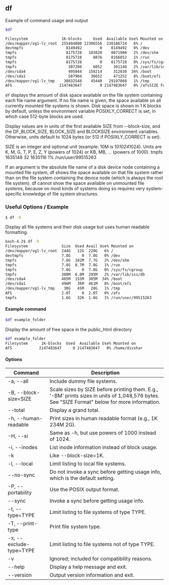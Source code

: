 ---
---
df
-------


Example of command usage and output
~~~ bash
$df

Filesystem               1K-blocks     Used  Available Use% Mounted on
/dev/mapper/vg1-lv_root  255494800 12306556  230186724   6% /
devtmpfs                   8149492        0    8149492   0% /dev
tmpfs                      8175728   103820    8071908   2% /dev/shm
tmpfs                      8175728     8876    8166852   1% /run
tmpfs                      8175728        0    8175728   0% /sys/fs/cgroup
tmpfs                       307200     6052     301148   2% /var/lib/sss/db
/dev/sda4                   495844   158214     312030  34% /boot
/dev/sda1                   507904    36652     471252   8% /boot/efi
/dev/mapper/vg1-lv_tmp    30832548    45440   29197860   1% /tmp
AFS                     2147483647        0 2147483647   0% /afsSIZE Format
~~~


`df` displays the amount of disk space available on the file system containing each file name argument. If no file name is given, the space available on all currently mounted file systems is shown. Disk space is shown in 1 K blocks by default, unless the environment variable POSIXLY_CORRECT is set, in which case 512-byte blocks are used.


Display values are in units of the first available SIZE from --block-size, and the DF_BLOCK_SIZE, BLOCK_SIZE and BLOCKSIZE environment variables. Otherwise, units default to 1024 bytes (or 512 if POSIXLY_CORRECT is set).

SIZE is an integer and optional unit (example: 10M is 10*1024*1024). Units are K, M, G, T, P, E, Z, Y (powers of 1024) or KB, MB, ... (powers of 1000).
tmpfs                      1635148       32    1635116   1% /run/user/99515263

<!--more-->



If an argument is the absolute file name of a disk device node containing a mounted file system, df shows the space available on that file system rather than on the file system containing the device node (which is always the root file system). df cannot show the space available on unmounted file systems, because on most kinds of systems doing so requires very system-specific knowledge of file system structures.


### Useful Options / Example

~~~ bash
$ df -h
~~~

Display all file systems and their disk usage but uses human readable formatting.

~~~ bash
bash-4.2$ df -h
Filesystem               Size  Used Avail Use% Mounted on
/dev/mapper/vg1-lv_root  244G   12G  220G   6% /
devtmpfs                 7.8G     0  7.8G   0% /dev
tmpfs                    7.8G  102M  7.7G   2% /dev/shm
tmpfs                    7.8G  8.7M  7.8G   1% /run
tmpfs                    7.8G     0  7.8G   0% /sys/fs/cgroup
tmpfs                    300M  6.0M  295M   2% /var/lib/sss/db
/dev/sda4                485M  155M  305M  34% /boot
/dev/sda1                496M   36M  461M   8% /boot/efi
/dev/mapper/vg1-lv_tmp    30G   45M   28G   1% /tmp
AFS                      2.0T     0  2.0T   0% /afs
tmpfs                    1.6G   32K  1.6G   1% /run/user/99515263
~~~


#### Example command
~~~ bash
$df example_folder
~~~
Display the amount of free space in the public_html directory
~~~ bash
$df example_folder
Filesystem      1K-blocks  Used  Available Use% Mounted on
AFS            2147483647     0 2147483647   0% /home/divshar
~~~

#### Options


| Command | Description |
| --- | --- |
| -a, --all | Include dummy file systems. |
| -B, --block-size=SIZE | Scale sizes by SIZE before printing them. E.g., '-BM' prints sizes in units of 1,048,576 bytes. See "SIZE Format" below for more information. |
| --total | Display a grand total. |
| -h, --human-readable | Print sizes in human readable format (e.g., 1K 234M 2G). |
| -H, --si | Same as -h, but use powers of 1000 instead of 1024. |
| -i, --inodes | List inode information instead of block usage. |
| -k | Like --block-size=1K. |
| -l, --local | Limit listing to local file systems. |
| --no-sync | Do not invoke a sync before getting usage info, which is the default setting. |
| -P, --portability | Use the POSIX output format. |
| --sync | Invoke a sync before getting usage info. |
| -t, --type=TYPE | Limit listing to file systems of type TYPE. |
| -T, --print-type | Print file system type. |
| -x, --exclude-type=TYPE | Limit listing to file systems not of type TYPE. |
| -v | Ignored; included for compatibility reasons. |
| --help | Display a help message and exit. |
| --version | Output version information and exit. |




